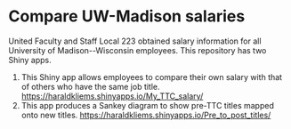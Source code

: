 # Compare UW-Madison salaries
United Faculty and Staff Local 223 obtained salary information for all University of Madison--Wisconsin employees. This repository has two Shiny apps.

1. This Shiny app allows employees to compare their own salary with that of others who have the same job title. https://haraldkliems.shinyapps.io/My_TTC_salary/
1. This app produces a Sankey diagram to show pre-TTC titles mapped onto new titles. https://haraldkliems.shinyapps.io/Pre_to_post_titles/
